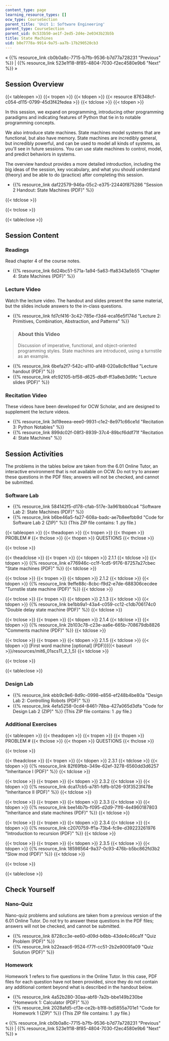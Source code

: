 ```yaml
---
content_type: page
learning_resource_types: []
ocw_type: CourseSection
parent_title: 'Unit 1: Software Engineering'
parent_type: CourseSection
parent_uid: 0c533b50-ae1f-2ed5-2d4e-2e0343b23b5b
title: State Machines
uid: b0e7778a-9914-9a75-aa7b-17b290520cb3
---
```


« {{% resource_link cb0b0a8c-7715-b7fb-9536-b7d77a728231 "Previous" %}} | {{% resource_link 523e1f18-8f85-4804-7030-f2ec4580e9b6 "Next" %}} »

Session Overview
----------------

{{< tableopen >}}
{{< tropen >}}
{{< tdopen >}}
{{< resource 876348cf-c054-d115-0799-45d3f42fedea >}}
{{< tdclose >}}
{{< tdopen >}}


In this session, we expand on programming, introducing other programming paradigms and indicating features of Python that tie in to notable programming concepts.

We also introduce state machines. State machines model systems that are functional, but also have memory. State machines are incredibly general, but incredibly powerful, and can be used to model all kinds of systems, as you'll see in future sessions. You can use state machines to control, model, and predict behaviors in systems.

The overview handout provides a more detailed introduction, including the big ideas of the session, key vocabulary, and what you should understand (theory) and be able to do (practice) after completing this session.

*   {{% resource_link daf22579-946a-05c2-e375-22440f875286 "Session 2 Handout: State Machines (PDF)" %}}


{{< tdclose >}}

{{< trclose >}}

{{< tableclose >}}

Session Content
---------------

### Readings

Read chapter 4 of the course notes.

*   {{% resource_link 6d24bc51-571a-1a94-5a63-ffa8343a5b55 "Chapter 4: State Machines (PDF)" %}}

### Lecture Video

Watch the lecture video. The handout and slides present the same material, but the slides include answers to the in-class questions.

*   {{% resource_link fd7cf416-3c42-785e-f3d4-eca16e5f174d "Lecture 2: Primitives, Combination, Abstraction, and Patterns" %}}

> ### About this Video
> 
> Discussion of imperative, functional, and object-oriented programming styles. State machines are introduced, using a turnstile as an example.

*   {{% resource_link 6befa2f7-542c-a110-af48-020a8c8cf8ad "Lecture handout (PDF)" %}}
*   {{% resource_link efc92105-bf58-d625-dbdf-ff3a8eb3d9fc "Lecture slides (PDF)" %}}

### Recitation Video

These videos have been developed for OCW Scholar, and are designed to supplement the lecture videos.

*   {{% resource_link 3d19eeea-eee0-9931-c1e2-8e971c66ce1d "Recitation 3: Python Notables" %}}
*   {{% resource_link 899dc02f-08f3-8939-37c4-89bcf6ddf71f "Recitation 4: State Machines" %}}

Session Activities
------------------

The problems in the tables below are taken from the 6.01 Online Tutor, an interactive environment that is not available on OCW. Do not try to answer these questions in the PDF files; answers will not be checked, and cannot be submitted.

### Software Lab

*   {{% resource_link 584142f5-d178-cfab-517e-3a961bbb0ca4 "Software Lab 2: State Machines (PDF)" %}}
*   {{% resource_link b6be46a5-fa27-608a-badc-ae7b8eefbb9d "Code for Software Lab 2 (ZIP)" %}} (This ZIP file contains: 1 .py file.)

{{< tableopen >}}
{{< theadopen >}}
{{< tropen >}}
{{< thopen >}}
PROBLEM #
{{< thclose >}}
{{< thopen >}}
QUESTIONS
{{< thclose >}}

{{< trclose >}}

{{< theadclose >}}
{{< tropen >}}
{{< tdopen >}}
2.1.1
{{< tdclose >}}
{{< tdopen >}}
{{% resource_link e776946c-cc1f-1cd5-9176-87257a27cbec "State machines (PDF)" %}}
{{< tdclose >}}

{{< trclose >}}
{{< tropen >}}
{{< tdopen >}}
2.1.2
{{< tdclose >}}
{{< tdopen >}}
{{% resource_link 9effe88c-8cbc-f9d2-e7de-688306cecdee "Turnstile state machine (PDF)" %}}
{{< tdclose >}}

{{< trclose >}}
{{< tropen >}}
{{< tdopen >}}
2.1.3
{{< tdclose >}}
{{< tdopen >}}
{{% resource_link be1bb9a1-43a4-c059-cc12-c1db706174c0 "Double delay state machine (PDF)" %}}
{{< tdclose >}}

{{< trclose >}}
{{< tropen >}}
{{< tdopen >}}
2.1.4
{{< tdclose >}}
{{< tdopen >}}
{{% resource_link 2b103c78-c23e-aa6e-665b-708679db8826 "Comments machine (PDF)" %}}
{{< tdclose >}}

{{< trclose >}}
{{< tropen >}}
{{< tdopen >}}
2.1.5
{{< tdclose >}}
{{< tdopen >}}
[First word machine \[optional\] (PDF)]({{< baseurl >}}/resources/mit6_01scs11_2_1_5)
{{< tdclose >}}

{{< trclose >}}

{{< tableclose >}}

### Design Lab

*   {{% resource_link ebb9c9e6-8d9c-0998-e856-ef248b4be80a "Design Lab 2: Controlling Robots (PDF)" %}}
*   {{% resource_link 4efa5258-0cd4-8461-78ba-427a065d3dfa "Code for Design Lab 2 (ZIP)" %}} (This ZIP file contains: 1 .py file.)

### Additional Exercises

{{< tableopen >}}
{{< theadopen >}}
{{< tropen >}}
{{< thopen >}}
PROBLEM #
{{< thclose >}}
{{< thopen >}}
QUESTIONS
{{< thclose >}}

{{< trclose >}}

{{< theadclose >}}
{{< tropen >}}
{{< tdopen >}}
2.3.1
{{< tdclose >}}
{{< tdopen >}}
{{% resource_link 82f69fbb-349e-62ef-3278-6560dd3d6257 "Inheritance I (PDF)" %}}
{{< tdclose >}}

{{< trclose >}}
{{< tropen >}}
{{< tdopen >}}
2.3.2
{{< tdclose >}}
{{< tdopen >}}
{{% resource_link dca17cb5-a781-fdfb-b126-93f3523f478e "Inheritance II (PDF)" %}}
{{< tdclose >}}

{{< trclose >}}
{{< tropen >}}
{{< tdopen >}}
2.3.3
{{< tdclose >}}
{{< tdopen >}}
{{% resource_link bee14b7b-f095-d2d9-71f6-4e4960187803 "Inheritance and state machines (PDF)" %}}
{{< tdclose >}}

{{< trclose >}}
{{< tropen >}}
{{< tdopen >}}
2.3.4
{{< tdclose >}}
{{< tdopen >}}
{{% resource_link c2070759-ff1a-73b4-fc9e-d39223261976 "Introduction to recursion (PDF)" %}}
{{< tdclose >}}

{{< trclose >}}
{{< tropen >}}
{{< tdopen >}}
2.3.5
{{< tdclose >}}
{{< tdopen >}}
{{% resource_link 18598564-9a37-0c93-476b-b5bc862fd3b2 "Slow mod (PDF)" %}}
{{< tdclose >}}

{{< trclose >}}

{{< tableclose >}}

Check Yourself
--------------

### Nano-Quiz

Nano-quiz problems and solutions are taken from a previous version of the 6.01 Online Tutor. Do not try to answer these questions in the PDF files; answers will not be checked, and cannot be submitted.

*   {{% resource_link 8728cc3e-ee60-d09d-b6bb-43de4c46ca1f "Quiz Problem (PDF)" %}}
*   {{% resource_link b22eaac6-9524-f77f-cc51-2b2e90091a09 "Quiz Solution (PDF)" %}}

### Homework

Homework 1 refers to five questions in the Online Tutor. In this case, PDF files for each question have not been provided, since they do not contain any additional content beyond what is described in the handout below.

*   {{% resource_link 4a52b280-30aa-abf8-7a2b-bbe149b230be "Homework 1: Calculator (PDF)" %}}
*   {{% resource_link 2028afd5-cf3e-ce2b-b1f8-bd5855a701e1 "Code for Homework 1 (ZIP)" %}} (This ZIP file contains: 1 .py file.)

« {{% resource_link cb0b0a8c-7715-b7fb-9536-b7d77a728231 "Previous" %}} | {{% resource_link 523e1f18-8f85-4804-7030-f2ec4580e9b6 "Next" %}} »
